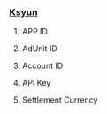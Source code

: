###     [Ksyun](http://www.zplayads.com/) 
1. APP ID 
    
  
2. AdUnit ID
    
    
3. Account ID

  
4. API Key

 
5. Settlement Currency
    
